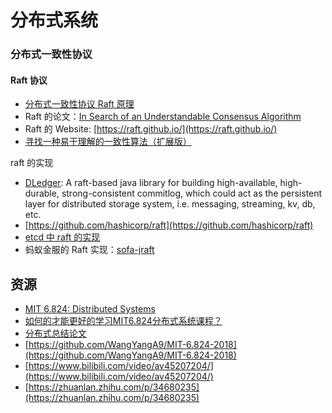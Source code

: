 # 分布式系统

### 分布式一致性协议

#### Raft 协议

* [分布式一致性协议 Raft 原理](https://wingsxdu.com/post/algorithms/raft/#gsc.tab=0)
* Raft 的论文：[In Search of an Understandable Consensus Algorithm](https://raft.github.io/raft.pdf)
* Raft 的 Website: [https://raft.github.io/](https://raft.github.io/)
* [寻找一种易于理解的一致性算法（扩展版）](https://github.com/maemual/raft-zh_cn/blob/master/raft-zh_cn.md)

raft 的实现

* [DLedger](https://github.com/openmessaging/openmessaging-storage-dledger): A raft-based java library for building high-available, high-durable, strong-consistent commitlog, which could act as the persistent layer for distributed storage system, i.e. messaging, streaming, kv, db, etc.
* [https://github.com/hashicorp/raft](https://github.com/hashicorp/raft)
* [etcd 中 raft 的实现](https://github.com/etcd-io/etcd/tree/master/raft)
* 蚂蚁金服的 Raft 实现：[sofa-jraft](https://github.com/sofastack/sofa-jraft)



## 资源

* [MIT 6.824: Distributed Systems](http://nil.csail.mit.edu/6.824/2018/)
* [如何的才能更好的学习MIT6.824分布式系统课程？](https://www.zhihu.com/question/29597104)
* [分布式总结论文](https://www.jianshu.com/u/38eb16b24cb9)
* [https://github.com/WangYangA9/MIT-6.824-2018](https://github.com/WangYangA9/MIT-6.824-2018)
* [https://www.bilibili.com/video/av45207204/](https://www.bilibili.com/video/av45207204/)
* [https://zhuanlan.zhihu.com/p/34680235](https://zhuanlan.zhihu.com/p/34680235)

